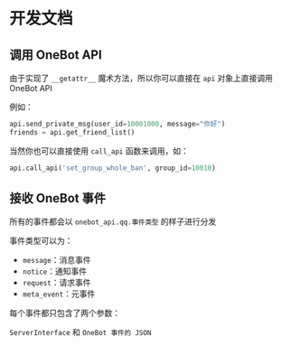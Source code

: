 # 开发文档

## 调用 OneBot API

由于实现了 `__getattr__` 魔术方法，所以你可以直接在 `api` 对象上直接调用 OneBot API

例如：

```python
api.send_private_msg(user_id=10001000, message="你好")
friends = api.get_friend_list()
```

当然你也可以直接使用 `call_api` 函数来调用，如：

```python
api.call_api('set_group_whole_ban', group_id=10010)
```

## 接收 OneBot 事件

所有的事件都会以 `onebot_api.qq.事件类型` 的样子进行分发

事件类型可以为：

- `message`：消息事件
- `notice`：通知事件
- `request`：请求事件
- `meta_event`：元事件

每个事件都只包含了两个参数：

`ServerInterface` 和 `OneBot 事件的 JSON`

